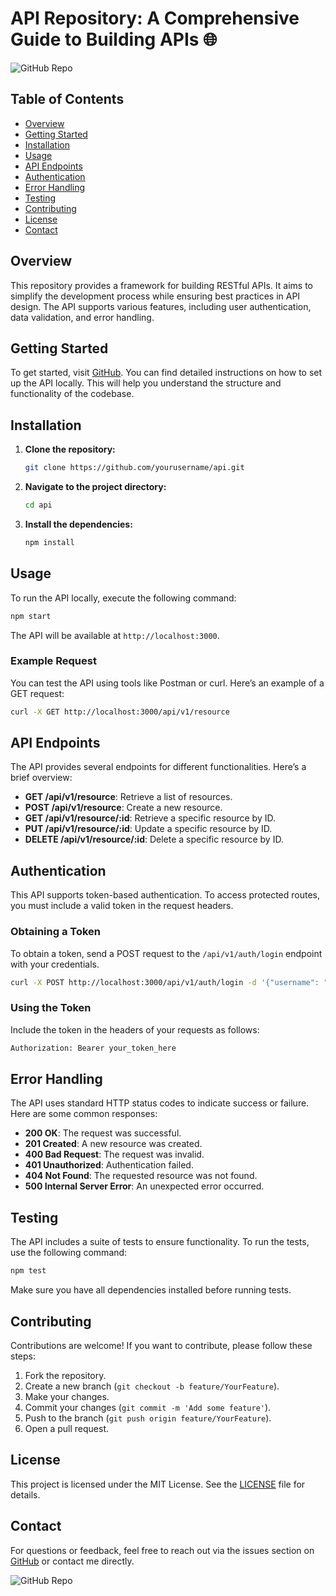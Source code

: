 # API Repository: A Comprehensive Guide to Building APIs 🌐

![GitHub Repo](https://img.shields.io/badge/GitHub-Visit%20Repo-blue?style=for-the-badge&logo=github)

## Table of Contents
- [Overview](#overview)
- [Getting Started](#getting-started)
- [Installation](#installation)
- [Usage](#usage)
- [API Endpoints](#api-endpoints)
- [Authentication](#authentication)
- [Error Handling](#error-handling)
- [Testing](#testing)
- [Contributing](#contributing)
- [License](#license)
- [Contact](#contact)

## Overview
This repository provides a framework for building RESTful APIs. It aims to simplify the development process while ensuring best practices in API design. The API supports various features, including user authentication, data validation, and error handling.

## Getting Started
To get started, visit [GitHub](https://github.com). You can find detailed instructions on how to set up the API locally. This will help you understand the structure and functionality of the codebase.

## Installation
1. **Clone the repository:**
   ```bash
   git clone https://github.com/yourusername/api.git
   ```
2. **Navigate to the project directory:**
   ```bash
   cd api
   ```
3. **Install the dependencies:**
   ```bash
   npm install
   ```

## Usage
To run the API locally, execute the following command:
```bash
npm start
```
The API will be available at `http://localhost:3000`.

### Example Request
You can test the API using tools like Postman or curl. Here’s an example of a GET request:
```bash
curl -X GET http://localhost:3000/api/v1/resource
```

## API Endpoints
The API provides several endpoints for different functionalities. Here’s a brief overview:

- **GET /api/v1/resource**: Retrieve a list of resources.
- **POST /api/v1/resource**: Create a new resource.
- **GET /api/v1/resource/:id**: Retrieve a specific resource by ID.
- **PUT /api/v1/resource/:id**: Update a specific resource by ID.
- **DELETE /api/v1/resource/:id**: Delete a specific resource by ID.

## Authentication
This API supports token-based authentication. To access protected routes, you must include a valid token in the request headers.

### Obtaining a Token
To obtain a token, send a POST request to the `/api/v1/auth/login` endpoint with your credentials.

```bash
curl -X POST http://localhost:3000/api/v1/auth/login -d '{"username": "yourusername", "password": "yourpassword"}'
```

### Using the Token
Include the token in the headers of your requests as follows:
```bash
Authorization: Bearer your_token_here
```

## Error Handling
The API uses standard HTTP status codes to indicate success or failure. Here are some common responses:

- **200 OK**: The request was successful.
- **201 Created**: A new resource was created.
- **400 Bad Request**: The request was invalid.
- **401 Unauthorized**: Authentication failed.
- **404 Not Found**: The requested resource was not found.
- **500 Internal Server Error**: An unexpected error occurred.

## Testing
The API includes a suite of tests to ensure functionality. To run the tests, use the following command:
```bash
npm test
```
Make sure you have all dependencies installed before running tests.

## Contributing
Contributions are welcome! If you want to contribute, please follow these steps:

1. Fork the repository.
2. Create a new branch (`git checkout -b feature/YourFeature`).
3. Make your changes.
4. Commit your changes (`git commit -m 'Add some feature'`).
5. Push to the branch (`git push origin feature/YourFeature`).
6. Open a pull request.

## License
This project is licensed under the MIT License. See the [LICENSE](LICENSE) file for details.

## Contact
For questions or feedback, feel free to reach out via the issues section on [GitHub](https://github.com) or contact me directly.

![GitHub Repo](https://img.shields.io/badge/GitHub-Visit%20Repo-blue?style=for-the-badge&logo=github)